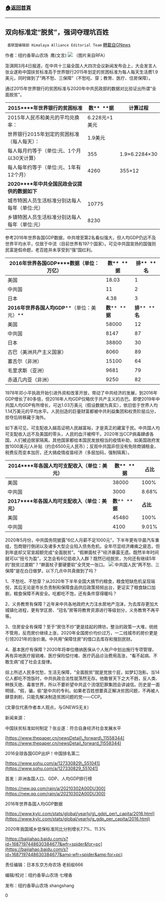 ###  [:house:返回首頁](https://github.com/ourhimalayas/txt)
---

## 双向标准定“脱贫”，强词夺理坑百姓
` 喜联盟编辑部 Himalaya Alliance Editorial Team` [轉載自GNews](https://gnews.org/zh-hans/951768/)

作者：纽约香草山农场  鹰(文言)
![]()![](https://gnews.org/wp-content/uploads/2021/03/image-43.png)
（图片来自RFA）

澎湃网3月4日报道，在中共十三届全国人大四次会议新闻发布会上，大会发言人张业遂称中国扶贫标准高于世界银行2015年划定的贫困标准为每人每天生活费1.9美元，同时做到了“两不愁、三保障”（不愁吃、穿；教育、医疗、住房保障）。

通过2015年世界银行的贫困标准与2020年中共民政部的数据对比验证出所谓“全面脱贫”。


| **2015****年世界银行的贫困标准** | **数****  ****据** | **计算过程** |
| --- | --- | --- |
| 2015年人民币和美元的平均兑换率： | 6.228元=1美元 |  |
| 世界银行2015年划定的贫困标准（每人每天）： | 1.9美元 |  |
| 每人每月约等于（单位:元、1个月以30天计算） | 355 | 1.9×6.2284×30 |
| 每人每年约等于（单位:元、1年有12个月） | 4260 | 355×12 |
| **2020****年中共全国民政会议提供的数据如下** |  |  |
| 城市特困人员生活标准分别达每人每年（单位:元） | 10775 |  |
| 乡镇特困人员生活标准分别达每人每年（单位:元） | 8230 |  |


参考2016年世界各国GDP数据，中共增至第2名看似强大，但人均GDP仍远不及世界平均水平，仅居于中流（目前世界有197个国家）。可见中共国宣扬的国强则民富是假命题，老百姓并未享受到“强”国红利。


| **2016****年世界各国****GDP****数据（单位：万亿）** | **数****  ****据** | **排****  ****名** |
| --- | --- | --- |
| 美国 | 18.03 | 1 |
| 中共国 | 11 | 2 |
| 日本 | 4.38 | 3 |
| **2016****年世界各国人均****GDP****（单位：美元）** | **数****  ****据** | **排****  ****名** |
| 美国 | 58000 | 12 |
| 中共国 | 8147 | 87 |
| 日本 | 38800 | 30 |
| 古巴（美洲共产主义国家） | 8060 | 89 |
| 塞舌尔（非洲） | 15100 | 64 |
| 毛里求斯（亚洲） | 9681 | 79 |
| 赤道几内亚（非洲） | 9250 | 82 |


1978年邓小平执政开始引进外资和改革开放，带动了中共经济的发展，到2016年GDP增长了80多倍，但2016年人均GDP仅略优于共产主义的古巴。即使2019年中共国人均GDP有所增长，可达1.03万美元（假设数据为真实），依旧低于世界人均1.14万美元的平均水平。人民创造的巨量财富都被中共利益集团和权贵阶层瓜分，掠夺后转移藏于海外。

如下表可见，可支配收入越高证明人民越富裕，才是真正的藏富于民。中共国人均可支配收入远不及美国的零头，人民的血汗被榨干。2020年当CCP病毒肆虐各国，人们被迫居家隔离。其他国家都给本国民发放相当的疫情补助，如美国政府发放1000美元/人补贴（约合6500元人民币）；反观中共国非但没有免除商铺租金，税费反而变本加厉，还大搞疫情疫苗经济（多层加码，强制隔离）。


| **2014****年各国人均可支配收入（单位：美元）** | **数****  ****据** | **占比** |
| --- | --- | --- |
| 美国 | 38000 | 100% |
| 中共国 | 3000 | 8.68% |
| **2017****年各国人均可支配收入（单位：美元）** | **数****  ****据** | **占比** |
| 美国 | 45480 | 100% |
| 中共国 | 4100 | 9.01% |


2020年5月份，中共国务院披露“6亿人月薪不足1000元”，下半年更有华晨汽车重组，包商银行倒闭以及诸多大型企业陷入债务危机，全年尽显经济瘫痪之疲态，但到年底却又官宣超额完成“全面脱贫”。“假擀面杖子”经济暴露无遗。既然半年时间就可以“扭亏为盈”，又怎会有6亿低收入人群？既然已经脱贫，为何还有继续5年的“脱贫过渡期”？“擀面杖子要硬要软”全凭党一张口。
![]()![](https://gnews.org/wp-content/uploads/2021/03/image-44.png)
中共国人民“两不愁、三保障”是在白日做梦。以下几点中共真做到了吗？

1、不愁吃、不愁穿？从2020年下半年全国大搞节约粮食，粮食短缺危机呈现端倪，其后无论是市长负责制和保障食品供应政策频频出台，更证实了粮食缺口加剧，粮食保障不再安全。吃都吃不饱，还有条件穿得暖吗？

2、义务教育有保障？近年来中共各地政府大力注水房地产泡沫，为去库存更加大城镇化进程，更有学区房、“冠名”房等将教育资源进行等级划分，义务教育不再平等。

3、住房安全有保障？至于“房住不炒”更是挂起的牌坊，整治的政策一大堆，统统不管用，反而房价继续上涨，2020年全国房价均价过万，一二线城市的房价更是引领2021年的涨价潮。中共用“保障住房”的借口去库存和搜刮民财。

4、基本医疗有保障？2020年将单位缴纳医保从个人账户中划出施行专项管理，再有异地医疗报销难、医疗保险偿付难、医疗药品诊治费用高涨，“看不起病、不敢生病”成了社会主旋律。

综上所述人民多忧愁，生活无保障，“全面脱贫”就是党放个屁，如梦幻泡影。当14亿人都吃不饱饭时，中共执政合法性就荡然无存。他敢冒天下之大不韪，反人类、种族灭绝、毒害世界，所以不要祈望中共这个流氓犯罪集团会讲诚信。历史是一面明镜，“假，骗，偷”是中共的专利。如果老百姓想要真正解决贫困问题，不再被人肆意剥削，只能先解决制造贫困问题的党——CCP。

(文章仅代表作者本人观点，与GNEWS无关)

新闻来源：

中国扶贫标准如何制定？张业遂：符合自身经济社会发展水平

[https://www.thepaper.cn/newsDetail\_forward\_11558344](https://www.thepaper.cn/newsDetail_forward_11558344)

2016全球各国GDP出炉！中国排名第二

[https://www.sohu.com/a/127330829\_551041](https://www.sohu.com/a/127330829_551041)

首发｜非洲各国人口、GDP、人均GDP排行榜

[https://new.qq.com/rain/a/20210302A00DU300](https://new.qq.com/rain/a/20210302A00DU300)

2016年世界各国人均GDP数据

[https://www.kylc.com/stats/global/yearly/g\_gdp\_per\_capita/2016.html](https://www.kylc.com/stats/global/yearly/g_gdp_per_capita/2016.html)

2020年我国城乡低保标准同比分别增长7.7%、11.3%

[https://baijiahao.baidu.com/s?id=1687197448630384677&wfr=spider&for=pc](https://baijiahao.baidu.com/s?id=1687197448630384677&amp;wfr=spider&amp;for=pc)

责任编辑：日本东京方舟农场 老蚂蚁666

编辑/校对：纽约香草山农场 七哩香

发布：纽约香草山农场 shangshang

0
